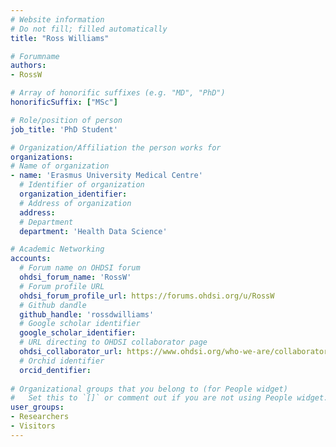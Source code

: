 ```yaml
---
# Website information
# Do not fill; filled automatically
title: "Ross Williams"

# Forumname 
authors:
- RossW

# Array of honorific suffixes (e.g. "MD", "PhD")
honorificSuffix: ["MSc"]

# Role/position of person
job_title: 'PhD Student'

# Organization/Affiliation the person works for
organizations:
# Name of organization
- name: 'Erasmus University Medical Centre'
  # Identifier of organization
  organization_identifier: 
  # Address of organization
  address: 
  # Department
  department: 'Health Data Science'

# Academic Networking
accounts:
  # Forum name on OHDSI forum
  ohdsi_forum_name: 'RossW'
  # Forum profile URL
  ohdsi_forum_profile_url: https://forums.ohdsi.org/u/RossW
  # Github dandle
  github_handle: 'rossdwilliams'
  # Google scholar identifier
  google_scholar_identifier: 
  # URL directing to OHDSI collaborator page
  ohdsi_collaborator_url: https://www.ohdsi.org/who-we-are/collaborators/ross-d-williams/
  # Orchid identifier
  orcid_dentifier: 
  
# Organizational groups that you belong to (for People widget)
#   Set this to `[]` or comment out if you are not using People widget.
user_groups:
- Researchers
- Visitors
---
```

